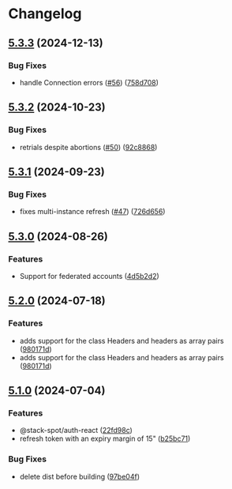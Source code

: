 # Changelog

## [5.3.3](https://github.com/stack-spot/portal-auth-js/compare/auth@v5.3.2...auth@v5.3.3) (2024-12-13)


### Bug Fixes

* handle Connection errors ([#56](https://github.com/stack-spot/portal-auth-js/issues/56)) ([758d708](https://github.com/stack-spot/portal-auth-js/commit/758d708e3249cb128d26d8c52cc2659cd39f1bc1))

## [5.3.2](https://github.com/stack-spot/portal-auth-js/compare/auth@v5.3.1...auth@v5.3.2) (2024-10-23)


### Bug Fixes

* retrials despite abortions ([#50](https://github.com/stack-spot/portal-auth-js/issues/50)) ([92c8868](https://github.com/stack-spot/portal-auth-js/commit/92c8868605c609ea3efe0f1d35a1cd2d206cbfb2))

## [5.3.1](https://github.com/stack-spot/portal-auth-js/compare/auth@v5.3.0...auth@v5.3.1) (2024-09-23)


### Bug Fixes

* fixes multi-instance refresh ([#47](https://github.com/stack-spot/portal-auth-js/issues/47)) ([726d656](https://github.com/stack-spot/portal-auth-js/commit/726d65633a5bb0e83f365ff83561a964e9b670e7))

## [5.3.0](https://github.com/stack-spot/portal-auth-js/compare/auth@v5.2.0...auth@v5.3.0) (2024-08-26)


### Features

* Support for federated accounts ([4d5b2d2](https://github.com/stack-spot/portal-auth-js/commit/4d5b2d2e60a8bb3eccda2cfc2b543a1b2ed606e6))

## [5.2.0](https://github.com/stack-spot/portal-auth-js/compare/auth@v5.1.0...auth@v5.2.0) (2024-07-18)


### Features

* adds support for the class Headers and headers as array pairs ([980171d](https://github.com/stack-spot/portal-auth-js/commit/980171d31aaadc76770fd882685a136823002d13))
* adds support for the class Headers and headers as array pairs ([980171d](https://github.com/stack-spot/portal-auth-js/commit/980171d31aaadc76770fd882685a136823002d13))

## [5.1.0](https://github.com/stack-spot/portal-auth-js/compare/auth-v5.0.0...auth@v5.1.0) (2024-07-04)


### Features

* @stack-spot/auth-react ([22fd98c](https://github.com/stack-spot/portal-auth-js/commit/22fd98c2f251c491d158b5014dabed7d714683ad))
* refresh token with an expiry margin of 15" ([b25bc71](https://github.com/stack-spot/portal-auth-js/commit/b25bc712ed4160084f3166f5185592a384deea2d))


### Bug Fixes

* delete dist before building ([97be04f](https://github.com/stack-spot/portal-auth-js/commit/97be04fe136b15c86e250c57c1e31006694bfce2))
